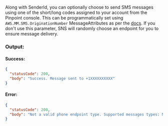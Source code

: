 Along with SenderId, you can optionally choose to send SMS messages using one of the short/long codes assigned to your account from the Pinpoint console. This can be programmatically set using ```AWS.MM.SMS.OriginationNumber``` MessageAttributes as per the [docs](https://docs.aws.amazon.com/sns/latest/dg/sms_publish-to-phone.html). If you don't use this parameter, SNS will randomly choose an endpoint for you to ensure message delivery.

### Output:

#### Success:
```json
{
  "statusCode": 200,
  "body": "Success. Message sent to +1XXXXXXXXXX"
}
```

#### Error:
```json
{
  "statusCode": 200,
  "body": "Not a valid phone endpoint type. Supported messages types: Mobile/Prepaid. Skipping sending message to +1XXXXXXXXXX"
}
```
